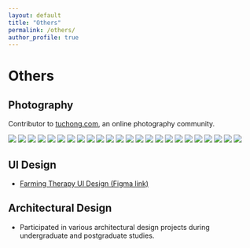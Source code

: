 ```yaml
---
layout: default
title: "Others"
permalink: /others/
author_profile: true
---
```


# Others

## Photography
Contributor to [tuchong.com](https://tuchong.com), an online photography community.

![](photos/_cgi-bin_mmwebwx-bin_webwxgetmsgimg__MsgID_7994699281315455133.jpg)
![](photos/_cgi-bin_mmwebwx-bin_webwxgetmsgimg__MsgID_1308804992215080114.jpg)
![](photos/_cgi-bin_mmwebwx-bin_webwxgetmsgimg__MsgID_184339658325647911.jpg)
![](photos/_cgi-bin_mmwebwx-bin_webwxgetmsgimg__MsgID_2317430525075488579.jpg)
![](photos/_cgi-bin_mmwebwx-bin_webwxgetmsgimg__MsgID_7242583703660098693.jpg)
![](photos/_cgi-bin_mmwebwx-bin_webwxgetmsgimg__MsgID_4988058886494289133.jpg)
![](photos/_cgi-bin_mmwebwx-bin_webwxgetmsgimg__MsgID_6650566866069395845.jpg)
![](photos/_cgi-bin_mmwebwx-bin_webwxgetmsgimg__MsgID_6407153397963667357.jpg)
![](photos/_cgi-bin_mmwebwx-bin_webwxgetmsgimg__MsgID_933850398220518016.jpg)
![](photos/_cgi-bin_mmwebwx-bin_webwxgetmsgimg__MsgID_2743178824102654714.jpg)
![](photos/_cgi-bin_mmwebwx-bin_webwxgetmsgimg__MsgID_3468187016024169457.jpg)
![](photos/_cgi-bin_mmwebwx-bin_webwxgetmsgimg__MsgID_7257085827032321980.jpg)
![](photos/_cgi-bin_mmwebwx-bin_webwxgetmsgimg__MsgID_5785341096327780514.jpg)
![](photos/_cgi-bin_mmwebwx-bin_webwxgetmsgimg__MsgID_5074320862026472653.jpg)
![](photos/_cgi-bin_mmwebwx-bin_webwxgetmsgimg__MsgID_8126493931685310481.jpg)
![](photos/_cgi-bin_mmwebwx-bin_webwxgetmsgimg__MsgID_998521490288871174.jpg)
![](photos/_cgi-bin_mmwebwx-bin_webwxgetmsgimg__MsgID_6096206553986512240.jpg)
![](photos/_cgi-bin_mmwebwx-bin_webwxgetmsgimg__MsgID_7844656235660459685.jpg)
![](photos/_cgi-bin_mmwebwx-bin_webwxgetmsgimg__MsgID_6994475612110803787.jpg)
![](photos/_cgi-bin_mmwebwx-bin_webwxgetmsgimg__MsgID_8816015308852747640.jpg)
![](photos/_cgi-bin_mmwebwx-bin_webwxgetmsgimg__MsgID_7686306614813480744.jpg)
![](photos/_cgi-bin_mmwebwx-bin_webwxgetmsgimg__MsgID_7823065969219672388.jpg)
![](photos/_cgi-bin_mmwebwx-bin_webwxgetmsgimg__MsgID_1606954075453892254.jpg)
![](photos/_cgi-bin_mmwebwx-bin_webwxgetmsgimg__MsgID_6310413858524708123.jpg)

## UI Design
- [Farming Therapy UI Design (Figma link)](https://www.figma.com/proto/FQzUH1De4VzhFHOtUhwqvi/Farming-Therapy?node-id=0-1&t=SoPZDrRmCYHeDv5C-1)

## Architectural Design
- Participated in various architectural design projects during undergraduate and postgraduate studies. 